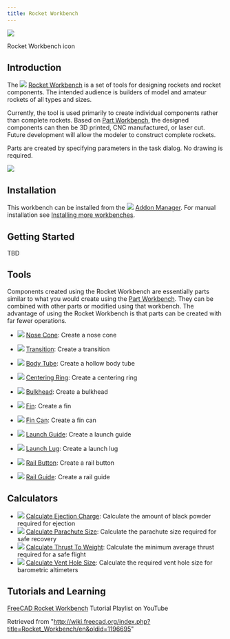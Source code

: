 ```yaml
---
title: Rocket Workbench
---
```


![](/images/RocketWorkbench.svg)

Rocket Workbench icon

## Introduction

The ![](/images/RocketWorkbench.svg) [Rocket Workbench](/Rocket_Workbench "Rocket Workbench") is a set of tools for designing rockets and rocket components. The intended audience is builders of model and amateur rockets of all types and sizes.

Currently, the tool is used primarily to create individual components rather than complete rockets. Based on [Part Workbench](/Part_Workbench "Part Workbench"), the designed components can then be 3D printed, CNC manufactured, or laser cut. Future development will allow the modeler to construct complete rockets.

Parts are created by specifying parameters in the task dialog. No drawing is required.

![](/images/RocketAnim.gif)

## Installation

This workbench can be installed from the ![](/images/Std_AddonMgr.svg) [Addon Manager](/Std_AddonMgr "Std AddonMgr"). For manual installation see [Installing more workbenches](/Installing_more_workbenches "Installing more workbenches").

## Getting Started

TBD

## Tools

Components created using the Rocket Workbench are essentially parts similar to what you would create using the [Part Workbench](/Part_Workbench "Part Workbench"). They can be combined with other parts or modified using that workbench. The advantage of using the Rocket Workbench is that parts can be created with far fewer operations.

- ![](/images/Rocket_NoseCone.svg) [Nose Cone](/Rocket_NoseCone "Rocket NoseCone"): Create a nose cone

- ![](/images/Rocket_Transition.svg) [Transition](/Rocket_Transition "Rocket Transition"): Create a transition

- ![](/images/Rocket_BodyTube.svg) [Body Tube](/Rocket_BodyTube "Rocket BodyTube"): Create a hollow body tube

- ![](/images/Rocket_CenteringRing.svg) [Centering Ring](/Rocket_CenteringRing "Rocket CenteringRing"): Create a centering ring

- ![](/images/Rocket_Bulkhead.svg) [Bulkhead](/Rocket_Bulkhead "Rocket Bulkhead"): Create a bulkhead

- ![](/images/Rocket_Fin.svg) [Fin](/Rocket_Fin "Rocket Fin"): Create a fin

- ![](/images/Rocket_FinCan.svg) [Fin Can](/Rocket_FinCan "Rocket FinCan"): Create a fin can

- ![](/images/Rocket_LaunchGuideComposite.png) [Launch Guide](/Rocket_CompLaunchGuide "Rocket CompLaunchGuide"): Create a launch guide

- ![](/images/Rocket_LaunchLug.svg) [Launch Lug](/Rocket_LaunchLug "Rocket LaunchLug"): Create a launch lug

- ![](/images/Rocket_RailButton.svg) [Rail Button](/Rocket_RailButton "Rocket RailButton"): Create a rail button

- ![](/images/Rocket_RailGuide.svg) [Rail Guide](/Rocket_RailGuide "Rocket RailGuide"): Create a rail guide

## Calculators

- ![](/images/Rocket_Calculator.svg) [Calculate Ejection Charge](/Rocket_Ejection_Charge_Calculator "Rocket Ejection Charge Calculator"): Calculate the amount of black powder required for ejection
- ![](/images/Rocket_Calculator.svg) [Calculate Parachute Size](/Rocket_Parachute_Size_Calculator "Rocket Parachute Size Calculator"): Calculate the parachute size required for safe recovery
- ![](/images/Rocket_Calculator.svg) [Calculate Thrust To Weight](/Rocket_Thrust_To_Weight_Calculator "Rocket Thrust To Weight Calculator"): Calculate the minimum average thrust required for a safe flight
- ![](/images/Rocket_Calculator.svg) [Calculate Vent Hole Size](/Rocket_Vent_Hole_Size_Calculator "Rocket Vent Hole Size Calculator"): Calculate the required vent hole size for barometric altimeters

## Tutorials and Learning

[FreeCAD Rocket Workbench](https://youtube.com/playlist?list=PLIk8AsRj-ngQRr6uLD3DDJTBrLhJfF7eI) Tutorial Playlist on YouTube

Retrieved from "<http://wiki.freecad.org/index.php?title=Rocket_Workbench/en&oldid=1196695>"
